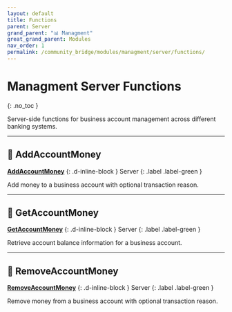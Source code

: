 ```yaml
---
layout: default
title: Functions
parent: Server
grand_parent: "📊 Managment"
great_grand_parent: Modules
nav_order: 1
permalink: /community_bridge/modules/managment/server/functions/
---
```


# Managment Server Functions
{: .no_toc }

Server-side functions for business account management across different banking systems.

---

## 🔹 AddAccountMoney

**[AddAccountMoney](AddAccountMoney.md)**
{: .d-inline-block }
Server
{: .label .label-green }

Add money to a business account with optional transaction reason.

---

## 🔹 GetAccountMoney

**[GetAccountMoney](GetAccountMoney.md)**
{: .d-inline-block }
Server
{: .label .label-green }

Retrieve account balance information for a business account.

---

## 🔹 RemoveAccountMoney

**[RemoveAccountMoney](RemoveAccountMoney.md)**
{: .d-inline-block }
Server
{: .label .label-green }

Remove money from a business account with optional transaction reason.
